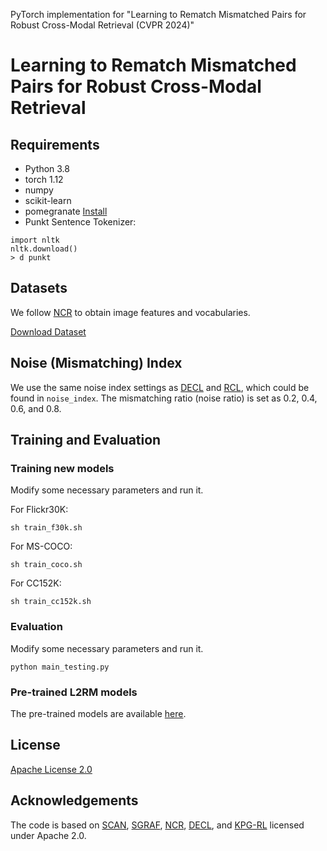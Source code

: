 PyTorch implementation for "Learning to Rematch Mismatched Pairs for Robust Cross-Modal Retrieval (CVPR 2024)"
# Learning to Rematch Mismatched Pairs for Robust Cross-Modal Retrieval

## Requirements
- Python 3.8
- torch 1.12
- numpy
- scikit-learn
- pomegranate [Install](https://github.com/jmschrei/pomegranate/pull/901)
- Punkt Sentence Tokenizer:
  
```
import nltk
nltk.download()
> d punkt
```
## Datasets
We follow [NCR](https://github.com/XLearning-SCU/2021-NeurIPS-NCR) to obtain image features and vocabularies.

[Download Dataset](https://ncr-paper.cdn.bcebos.com/data/NCR-data.tar)

## Noise (Mismatching) Index
We use the same noise index settings as [DECL](https://github.com/QinYang79/DECL) and [RCL](https://github.com/penghu-cs/RCL), which could be found in ```noise_index```. The mismatching ratio (noise ratio) is set as 0.2, 0.4, 0.6, and 0.8.


## Training and Evaluation
### Training new models
Modify some necessary parameters and run it.

For Flickr30K:
```
sh train_f30k.sh
```

For MS-COCO:
```
sh train_coco.sh
```

For CC152K:
```
sh train_cc152k.sh
```

### Evaluation
Modify some necessary parameters and run it.
```
python main_testing.py
```

### Pre-trained L2RM models
The pre-trained models are available [here](https://drive.google.com/drive/folders/1NSEoPaZa3kkxKt3jI83aWDDOax-5IGvD).

## License

[Apache License 2.0](http://www.apache.org/licenses/LICENSE-2.0)



## Acknowledgements
The code is based on [SCAN](https://github.com/kuanghuei/SCAN), [SGRAF](https://github.com/Paranioar/SGRAF), [NCR](https://github.com/XLearning-SCU/2021-NeurIPS-NCR), [DECL](https://github.com/QinYang79/DECL), and [KPG-RL](https://github.com/XJTU-XGU/KPG-RL) licensed under Apache 2.0. 

